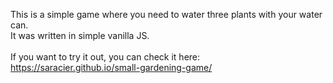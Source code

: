 This is a simple game where you need to water three plants with your water can. 
<br>
It was written in simple vanilla JS.
<br>
<br>
If you want to try it out, you can check it here: 
https://saracier.github.io/small-gardening-game/

